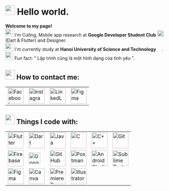 <h1><img src="https://emojis.slackmojis.com/emojis/images/1531849430/4246/blob-sunglasses.gif?1531849430" width="30"/> Hello world.</h1>
<p><b>Welcome to my page!</b></br>
<img src="https://cdn-icons-png.flaticon.com/128/3073/3073461.png" width="25"> I'm Cường, Mobile app research at <b>Google Developer Student Club</b> <img src="https://th.bing.com/th?id=OIP.CR3CrcFqoQ6O7u2A_xQ8NAHaHa&w=250&h=250&c=8&rs=1&qlt=90&o=6&pid=3.1&rm=2" width="20"> (Dart & Flutter) and Designer.</br>
<img src="https://cdn-icons-png.flaticon.com/128/2231/2231696.png" width="25"> I'm currently study at <b>Hanoi University of Science and Technology</b> <img src="https://th.bing.com/th?id=OIP.rYZpZ3jT1p7WX1ZJOY0Q8AHaLG&w=204&h=306&c=8&rs=1&qlt=90&o=6&pid=3.1&rm=2" width="15">.</br>
<img src="https://cdn-icons-png.flaticon.com/128/5625/5625842.png" width="25"> Fun fact: " Lập trình cũng là một hình dạng của tình yêu ".</br>
</p>
<h2><img src="https://cdn-icons-png.flaticon.com/128/693/693874.png" width ="30"> How to contact me:</h2>
<div align="Center">
	<table>
		<td><a href="https://www.facebook.com/profile.php?id=100017265070641" target="_blank" rel="noreferrer"><img src="https://cdn-icons-png.flaticon.com/128/5968/5968764.png" width="50" height="50" alt="Facebook" tittle="Facebook" ></a></td>
		<td><a href="https://www.instagram.com/c_e_g3112/" target="_blank" rel="noreferrer"><img src="https://cdn-icons-png.flaticon.com/128/2111/2111463.png" width="50" height="50" alt="Instagram" tittle="Instagram" ></a></td>
		<td><a href="https://www.linkedin.com/in/c%C6%B0%E1%BB%9Dng-%C4%91%E1%BB%97-a12937255/" target="_blank" rel="noreferrer"><img src="https://cdn-icons-png.flaticon.com/128/3536/3536505.png" width="50" height="50" alt="LinkedLn" tittle="LinkedLn" ></a></td>
		<td><a href="https://www.figma.com/files/team/1304851959857094497/C%C6%B0%E1%BB%9Dng-%C4%90%E1%BB%97's-team?fuid=1275769873775060899" target="_blank" rel="noreferrer"><img src="https://cdn-icons-png.flaticon.com/128/5968/5968705.png" width="50" height="50" alt="Figma" tittle="Figma" ></a></td>
	</table>
</div>
<h2><img src="https://cdn-icons-png.flaticon.com/128/428/428001.png" width ="30"> Things I code with:</h2>
<div align="Center">
	<table>
		<tr>
			<td><a><img width="50" src="https://user-images.githubusercontent.com/25181517/186150365-da1eccce-6201-487c-8649-45e9e99435fd.png" alt="Flutter" title="Flutter"/></a></td>
			<td><a><img width="50" src="https://user-images.githubusercontent.com/25181517/186150304-1568ffdf-4c62-4bdc-9cf1-8d8efcea7c5b.png" alt="Dart" title="Dart"/></a></td>
			<td><a><img width="50" src="https://user-images.githubusercontent.com/25181517/117201156-9a724800-adec-11eb-9a9d-3cd0f67da4bc.png" alt="Java" title="Java"/></a></td>
			<td><a><img width="50" src="https://user-images.githubusercontent.com/25181517/192106070-46255bcf-65e6-4c6b-a296-bf8d0d8fb2a7.png" alt="C" title="C"/></a></td>
			<td><a><img width="50" src="https://user-images.githubusercontent.com/25181517/192106073-90fffafe-3562-4ff9-a37e-c77a2da0ff58.png" alt="C++" title="C++"/></a></td>
			<td><a><img width="50" src="https://user-images.githubusercontent.com/25181517/192108372-f71d70ac-7ae6-4c0d-8395-51d8870c2ef0.png" alt="Git" title="Git"/></a></td>
		</tr>
		<tr>
			<td><a><img width="50" src="https://user-images.githubusercontent.com/25181517/189716855-2c69ca7a-5149-4647-936d-780610911353.png" alt="Firebase" title="Firebase"/></a></td>
			<td><a href="https://cloud.google.com/" target="_blank" rel="noreferrer"><img src="https://raw.githubusercontent.com/danielcranney/readme-generator/main/public/icons/skills/googlecloud-colored.svg" width="36" height="36" alt="Google Cloud" /></a>
			</td>
			<td><a><img width="50" src="https://user-images.githubusercontent.com/25181517/192108374-8da61ba1-99ec-41d7-80b8-fb2f7c0a4948.png" alt="GitHub" title="GitHub"/></a></td>
			<td><a><img width="50" src="https://user-images.githubusercontent.com/25181517/192109061-e138ca71-337c-4019-8d42-4792fdaa7128.png" alt="Postman" title="Postman"/></a></td>
			<td><a><img width="50" src="https://user-images.githubusercontent.com/25181517/192108895-20dc3343-43e3-4a54-a90e-13a4abbc57b9.png" alt="Android Studio" title="Android Studio"/></a></td>
			<td><a><img width="50" src="https://user-images.githubusercontent.com/25181517/190887576-6653f877-8439-4521-82f3-403086ead892.png" alt="Sublime Text" title="Sublime Text"/></a></td>
		</tr>
		<tr>
			<td><a><img width="50" src="https://user-images.githubusercontent.com/25181517/189715289-df3ee512-6eca-463f-a0f4-c10d94a06b2f.png" alt="Figma" title="Figma"/></a></td>
			<td><a><img width="50" src="https://github.com/marwin1991/profile-technology-icons/assets/136815194/02494c7c-de6a-43a6-9293-6369696842ed" alt="Canva" title="Canva"/></a></td>
			<td><a href="https://www.adobe.com/uk/products/premiere.html" target="_blank" rel="noreferrer">
				<img width="50" src="https://raw.githubusercontent.com/danielcranney/readme-generator/main/public/icons/skills/premierepro-colored.svg" alt="Premiere Pro" title="Premiere Pro" /></a>
			</td>
			<td><a href="https://www.adobe.com/uk/products/illustrator.html" target="_blank" rel="noreferrer">
				<img width="50" src="https://raw.githubusercontent.com/danielcranney/readme-generator/main/public/icons/skills/illustrator-colored.svg" alt="Illustrator" title="Illustrator" /></a>
			</td>	
		</tr>
	</table>
</div>
